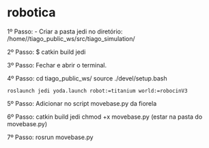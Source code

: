 # robotica

1º Passo:
    - Criar a pasta jedi no diretório: /home/<user>/tiago_public_ws/src/tiago_simulation/

2º Passo:
    $ catkin build jedi

3º Passo:
     Fechar e abrir o terminal.

4º Passo:
    cd tiago_public_ws/
    source ./devel/setup.bash

    roslaunch jedi yoda.launch robot:=titanium world:=robocinV3

5º Passo:
	Adicionar no script movebase.py da fiorela

6º Passo:
	catkin build jedi
	chmod +x movebase.py (estar na pasta do movebase.py)

7º Passo:
	rosrun movebase.py 
